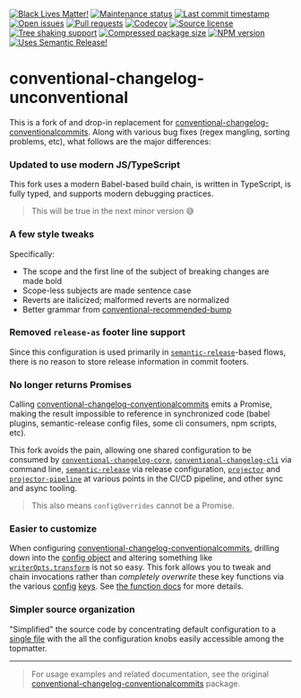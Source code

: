<!-- prettier-ignore-start -->

<!-- badges-start -->

[![Black Lives Matter!][badge-blm]][link-blm]
[![Maintenance status][badge-maintenance]][link-repo]
[![Last commit timestamp][badge-last-commit]][link-repo]
[![Open issues][badge-issues]][link-issues]
[![Pull requests][badge-pulls]][link-pulls]
[![Codecov][badge-codecov]][link-codecov]
[![Source license][badge-license]][link-license]
[![Tree shaking support][badge-tree-shaking]][link-bundlephobia]
[![Compressed package size][badge-size]][link-bundlephobia]
[![NPM version][badge-npm]][link-npm]
[![Uses Semantic Release!][badge-semantic-release]][link-semantic-release]

<!-- badges-end -->

<!-- prettier-ignore-end -->

# conventional-changelog-unconventional

This is a fork of and drop-in replacement for
[conventional-changelog-conventionalcommits](https://www.npmjs.com/package/conventional-changelog-conventionalcommits).
Along with various bug fixes (regex mangling, sorting problems, etc), what
follows are the major differences:

### Updated to use modern JS/TypeScript

This fork uses a modern Babel-based build chain, is written in TypeScript, is
fully typed, and supports modern debugging practices.

> This will be true in the next minor version 😅

### A few style tweaks

Specifically:

- The scope and the first line of the subject of breaking changes are made bold
- Scope-less subjects are made sentence case
- Reverts are italicized; malformed reverts are normalized
- Better grammar from
  [conventional-recommended-bump](https://www.npmjs.com/package/conventional-recommended-bump)

### Removed `release-as` footer line support

Since this configuration is used primarily in
[`semantic-release`](https://www.npmjs.com/package/semantic-release)-based
flows, there is no reason to store release information in commit footers.

### No longer returns Promises

Calling
[conventional-changelog-conventionalcommits](https://www.npmjs.com/package/conventional-changelog-conventionalcommits)
emits a Promise, making the result impossible to reference in synchronized code
(babel plugins, semantic-release config files, some cli consumers, npm scripts, etc).

This fork avoids the pain, allowing one shared configuration to be consumed by
[`conventional-changelog-core`](https://www.npmjs.com/package/conventional-changelog-core),
[`conventional-changelog-cli`](https://www.npmjs.com/package/conventional-changelog-cli)
via command line,
[`semantic-release`](https://www.npmjs.com/package/semantic-release) via release
configuration, [`projector`](https://www.npmjs.com/package/@xunnamius/projector)
and
[`projector-pipeline`](https://www.npmjs.com/package/@xunnamius/projector-pipeline)
at various points in the CI/CD pipeline, and other sync and async tooling.

> This also means `configOverrides` cannot be a Promise.

### Easier to customize

When configuring
[conventional-changelog-conventionalcommits](https://www.npmjs.com/package/conventional-changelog-conventionalcommits),
drilling down into the
[config object](https://github.com/conventional-changelog/conventional-changelog/tree/master/packages/conventional-changelog-core#config)
and altering something like
[`writerOpts.transform`](https://github.com/conventional-changelog-archived-repos/conventional-changelog-writer#transform)
is not so easy. This fork allows you to tweak and chain invocations rather than
_completely overwrite_ these key functions via the various
[config](https://github.com/conventional-changelog/conventional-changelog-config-spec)
[keys](https://github.com/conventional-changelog/conventional-changelog/tree/master/packages/conventional-changelog-core#config).
See
[the function docs](https://github.com/Xunnamius/conventional-changelog-unconventional/blob/main/index.js#L8)
for more details.

### Simpler source organization

"Simplified" the source code by concentrating default configuration to a
[single file](./defaults.js) with the all the configuration knobs easily
accessible among the topmatter.

---

> For usage examples and related documentation, see the original
> [conventional-changelog-conventionalcommits](https://www.npmjs.com/package/conventional-changelog-conventionalcommits)
> package.

[badge-blm]: https://api.ergodark.com/badges/blm 'Join the movement!'
[link-blm]: https://secure.actblue.com/donate/ms_blm_homepage_2019
[badge-maintenance]:
  https://img.shields.io/maintenance/active/2021
  'Is this package maintained?'
[link-repo]: https://github.com/xunnamius/conventional-changelog-unconventional
[badge-last-commit]:
  https://img.shields.io/github/last-commit/xunnamius/conventional-changelog-unconventional
  'Latest commit timestamp'
[badge-issues]:
  https://isitmaintained.com/badge/open/Xunnamius/conventional-changelog-unconventional.svg
  'Open issues as a percentage of total issues'
[link-issues]:
  https://github.com/Xunnamius/conventional-changelog-unconventional/issues?q=
[badge-pulls]:
  https://img.shields.io/github/issues-pr/xunnamius/conventional-changelog-unconventional
  'Open pull requests'
[link-pulls]:
  https://github.com/xunnamius/conventional-changelog-unconventional/pulls
[badge-codecov]:
  https://codecov.io/gh/Xunnamius/conventional-changelog-unconventional/branch/main/graph/badge.svg?token=HWRIOBAAPW
  'Is this package well-tested?'
[link-codecov]:
  https://codecov.io/gh/Xunnamius/conventional-changelog-unconventional
[badge-license]:
  https://img.shields.io/npm/l/conventional-changelog-unconventional
  "This package's source license"
[link-license]:
  https://github.com/Xunnamius/conventional-changelog-unconventional/blob/main/LICENSE
[badge-npm]:
  https://api.ergodark.com/badges/npm-pkg-version/conventional-changelog-unconventional
  'Install this package using npm or yarn!'
[link-npm]: https://www.npmjs.com/package/conventional-changelog-unconventional
[badge-semantic-release]:
  https://img.shields.io/badge/%20%20%F0%9F%93%A6%F0%9F%9A%80-semantic--release-e10079.svg
  'This repo practices continuous integration and deployment!'
[link-semantic-release]: https://github.com/semantic-release/semantic-release
[badge-size]:
  https://badgen.net/bundlephobia/minzip/conventional-changelog-unconventional
[badge-tree-shaking]:
  https://badgen.net/bundlephobia/tree-shaking/conventional-changelog-unconventional
  'Is this package optimized for Webpack?'
[link-bundlephobia]:
  https://bundlephobia.com/result?p=conventional-changelog-unconventional
  'Package size (minified and gzipped)'
